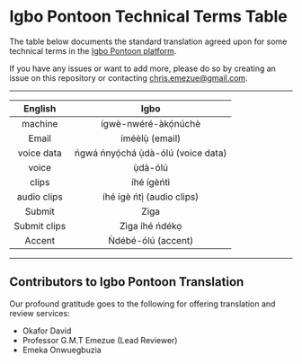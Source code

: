 # Igbo Pontoon Technical Terms Table

The table below documents the standard translation agreed upon for some technical terms in the [Igbo Pontoon platform](https://pontoon.mozilla.org/ig/common-voice/).

If you have any issues or want to add more, please do so by creating an issue on this repository or contacting chris.emezue@gmail.com.
____

|      English      | Igbo |
|:---------------:|:----------------:|
| machine   |           ígwè-nwéré-àkọ́núchè       |
| Email     | íméèlụ̀ (email)        |
| voice data | ńgwá ńnyọ́chá ụ̀dà-ólú (voice data)         |
| voice    | ụ̀dà-ólú         |
| clips | íhé ígèńtì |
| audio clips |  íhé ígè ńtị̀ (audio clips) |
|Submit | Ziga |
| Submit clips | Zìga íhé ńdékọ |
| Accent | Ǹdébé-ólú (accent) |

____
## Contributors to Igbo Pontoon Translation
Our profound gratitude goes to the following for offering translation and review services:
- Okafor David
- Professor G.M.T Emezue (Lead Reviewer)
- Emeka Onwuegbuzia